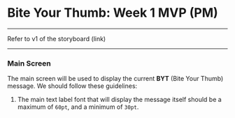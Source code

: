 # Bite Your Thumb: Week 1 MVP (PM)
---

Refer to v1 of the storyboard (link)

---

### Main Screen
The main screen will be used to display the current __BYT__ (Bite Your Thumb) message. We should follow these guidelines:

1. The main text label font that will display the message itself should be a maximum of `60pt`, and a minimum of `30pt`.
